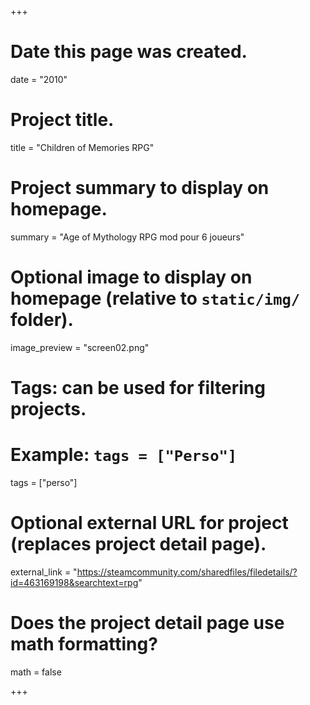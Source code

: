 +++
# Date this page was created.
date = "2010"

# Project title.
title = "Children of Memories RPG"

# Project summary to display on homepage.
summary = "Age of Mythology RPG mod pour 6 joueurs"

# Optional image to display on homepage (relative to `static/img/` folder).
image_preview = "screen02.png"

# Tags: can be used for filtering projects.
# Example: `tags = ["Perso"]`
tags = ["perso"]

# Optional external URL for project (replaces project detail page).
external_link = "https://steamcommunity.com/sharedfiles/filedetails/?id=463169198&searchtext=rpg"

# Does the project detail page use math formatting?
math = false

+++
